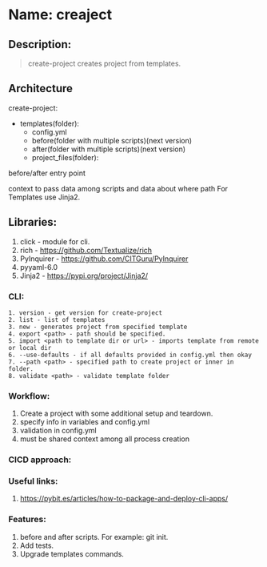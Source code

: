 # Name: creaject

## Description:

> create-project creates project from templates.

## Architecture

create-project:

- templates(folder):
  - config.yml
  - before(folder with multiple scripts)(next version)
  - after(folder with multiple scripts)(next version)
  - project_files(folder):

before/after entry point

context to pass data among scripts and data about where path
For Templates use Jinja2. 

## Libraries:

1. click - module for cli.
2. rich - https://github.com/Textualize/rich
3. PyInquirer - https://github.com/CITGuru/PyInquirer
4. pyyaml-6.0
5. Jinja2 - https://pypi.org/project/Jinja2/

### CLI:

    1. version - get version for create-project
    2. list - list of templates
    3. new - generates project from specified template
    4. export <path> - path should be specified.
    5. import <path to template dir or url> - imports template from remote or local dir
    6. --use-defaults - if all defaults provided in config.yml then okay
    7. --path <path> - specified path to create project or inner in folder.
    8. validate <path> - validate template folder

### Workflow:

1. Create a project with some additional setup and teardown.
2. specify info in variables and config.yml
3. validation in config.yml
4. must be shared context among all process creation

### CICD approach:

### Useful links:

1. https://pybit.es/articles/how-to-package-and-deploy-cli-apps/

### Features:
1. before and after scripts. For example: git init.
2. Add tests.
3. Upgrade templates commands.
